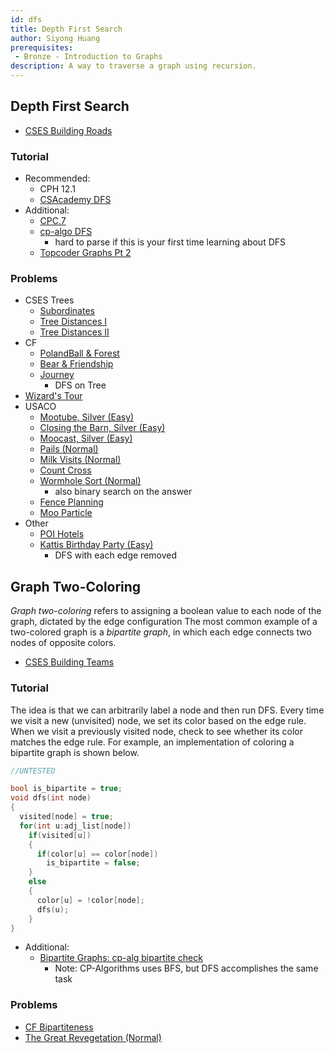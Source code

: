 ```yaml
---
id: dfs
title: Depth First Search
author: Siyong Huang
prerequisites: 
 - Bronze - Introduction to Graphs
description: A way to traverse a graph using recursion.
---
```


## Depth First Search

 - [CSES Building Roads](https://cses.fi/problemset/task/1666)

### Tutorial

 - Recommended:
   - CPH 12.1
   - [CSAcademy DFS](https://csacademy.com/lesson/depth_first_search/)
 - Additional:
   - [CPC.7](https://github.com/SuprDewd/T-414-AFLV/tree/master/07_graphs_1)
   - [cp-algo DFS](https://cp-algorithms.com/graph/depth-first-search.html)
     - hard to parse if this is your first time learning about DFS
   - [Topcoder Graphs Pt 2](https://www.topcoder.com/community/data-science/data-science-tutorials/introduction-to-graphs-and-their-data-structures-section-2/)

### Problems

 - CSES Trees
   - [Subordinates](https://cses.fi/problemset/task/1674)
   - [Tree Distances I](https://cses.fi/problemset/task/1132)
   - [Tree Distances II](https://cses.fi/problemset/task/1133)
 - CF
   - [PolandBall & Forest](http://codeforces.com/problemset/problem/755/C) [](56)
   - [Bear & Friendship](http://codeforces.com/problemset/problem/771/A)
   - [Journey](http://codeforces.com/contest/839/problem/C) [](54)
     - DFS on Tree
  - [Wizard's Tour](http://codeforces.com/contest/860/problem/D) [](59)
 - USACO
   - [Mootube, Silver (Easy)](http://usaco.org/index.php?page=viewproblem2&cpid=788)
   - [Closing the Barn, Silver (Easy)](http://usaco.org/index.php?page=viewproblem2&cpid=644)
   - [Moocast, Silver (Easy)](http://usaco.org/index.php?page=viewproblem2&cpid=668)
   - [Pails (Normal)](http://usaco.org/index.php?page=viewproblem2&cpid=620)
   - [Milk Visits (Normal)](http://www.usaco.org/index.php?page=viewproblem2&cpid=968)
   - [Count Cross](http://usaco.org/index.php?page=viewproblem2&cpid=716)
   - [Wormhole Sort (Normal)](http://www.usaco.org/index.php?page=viewproblem2&cpid=992)
     - also binary search on the answer
   - [Fence Planning](http://usaco.org/index.php?page=viewproblem2&cpid=944)
   - [Moo Particle](http://www.usaco.org/index.php?page=viewproblem2&cpid=1040)
 - Other
   - [POI Hotels](https://szkopul.edu.pl/problemset/problem/gDw3iFkeVm7ZA3j_16-XR7jI/site/?key=statement) [](61)
   - [Kattis Birthday Party (Easy)](https://open.kattis.com/problems/birthday)
     - DFS with each edge removed


## Graph Two-Coloring

*Graph two-coloring* refers to assigning a boolean value to each node of the graph, dictated by the edge configuration
The most common example of a two-colored graph is a *bipartite graph*, in which each edge connects two nodes of opposite colors.

 - [CSES Building Teams](https://cses.fi/problemset/task/1668)

### Tutorial

The idea is that we can arbitrarily label a node and then run DFS. Every time we visit a new (unvisited) node, we set its color based on the edge rule. When we visit a previously visited node, check to see whether its color matches the edge rule. For example, an implementation of coloring a bipartite graph is shown below.

```cpp
//UNTESTED

bool is_bipartite = true;
void dfs(int node)
{
  visited[node] = true;
  for(int u:adj_list[node])
    if(visited[u])
    {
      if(color[u] == color[node])
        is_bipartite = false;
    }
    else
    {
      color[u] = !color[node];
      dfs(u);
    }
}
```

 - Additional:
   - [Bipartite Graphs: cp-alg bipartite check](https://cp-algorithms.com/graph/bipartite-check.html)
     - Note: CP-Algorithms uses BFS, but DFS accomplishes the same task

### Problems

 - [CF Bipartiteness](http://codeforces.com/contest/862/problem/B) [](49)
 - [The Great Revegetation (Normal)](http://usaco.org/index.php?page=viewproblem2&cpid=920)
